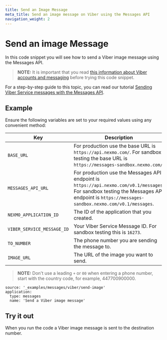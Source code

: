 ```yaml
---
title: Send an Image Message
meta_title: Send an image message on Viber using the Messages API
navigation_weight: 2
---
```


# Send an image Message

In this code snippet you will see how to send a Viber image message using the Messages API.

> **NOTE:** It is important that you read [this information about Viber accounts and messaging](/messages/concepts/viber) before trying this code snippet.

For a step-by-step guide to this topic, you can read our tutorial [Sending Viber Service messages with the Messages API](/tutorials/sending-viber-service-messages-with-messages-api).

## Example

Ensure the following variables are set to your required values using any convenient method:

Key | Description
-- | --
`BASE_URL` | For production use the base URL is `https://api.nexmo.com/`. For sandbox testing the base URL is `https://messages-sandbox.nexmo.com/`.
`MESSAGES_API_URL` | For production use the Messages API endpoint is `https://api.nexmo.com/v0.1/messages`. For sandbox testing the Messages API endpoint is `https://messages-sandbox.nexmo.com/v0.1/messages`.
`NEXMO_APPLICATION_ID` | The ID of the application that you created.
`VIBER_SERVICE_MESSAGE_ID` | Your Viber Service Message ID. For sandbox testing this is `16273`.
`TO_NUMBER` | The phone number you are sending the message to.
`IMAGE_URL` | The URL of the image you want to send.

> **NOTE:** Don't use a leading `+` or `00` when entering a phone number, start with the country code, for example, 447700900000.

```code_snippets
source: '_examples/messages/viber/send-image'
application:
  type: messages
  name: 'Send a Viber image message'
```

## Try it out

When you run the code a Viber image message is sent to the destination number.

